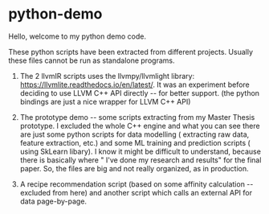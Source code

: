 # python-demo

Hello, welcome to my python demo code.

These python scripts have been extracted from different projects. Usually these files cannot be run as standalone programs.

1. The 2 llvmIR scripts uses the llvmpy/llvmlight library: https://llvmlite.readthedocs.io/en/latest/. It was an experiment before deciding to use LLVM C++ API  directly -- for better support. (the python bindings are just a nice wrapper for LLVM C++ API)

2. The prototype demo -- some scripts extracting from my Master Thesis prototype. I excluded the whole C++ engine and what you can see there are just some python scripts for data modelling ( extracting raw data, feature extraction, etc.) and some ML training and prediction scripts ( using SkLearn libary).
I know it might be difficult to understand, because there is basically where " I've done my research and results" for the final paper. So, the files are big and not really organized, as in production.

3. A recipe recommendation script (based on some affinity calculation -- excluded from here) and another script which calls an external API for data page-by-page. 

